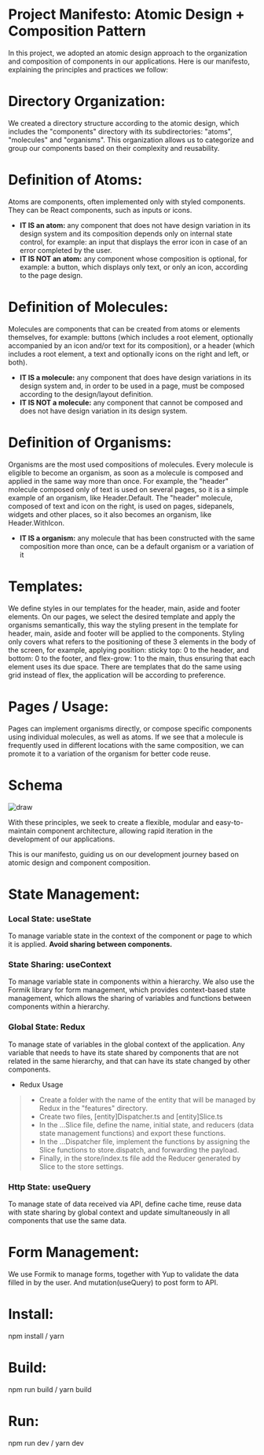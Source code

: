# Project Manifesto: Atomic Design + Composition Pattern

In this project, we adopted an atomic design approach to the organization and composition of components in our applications. Here is our manifesto, explaining the principles and practices we follow:

# Directory Organization: 
We created a directory structure according to the atomic design, which includes the "components" directory with its subdirectories: "atoms", "molecules" and "organisms".
This organization allows us to categorize and group our components based on their complexity and reusability.

# Definition of Atoms:
Atoms are components, often implemented only with styled components.
They can be React components, such as inputs or icons.
* **IT IS an atom:** any component that does not have design variation in its design system and its composition depends only on internal state control, for example: an input that displays the error icon in case of an error completed by the user.
* **IT IS NOT an atom:** any component whose composition is optional, for example: a button, which displays only text, or only an icon, according to the page design.

# Definition of Molecules:
Molecules are components that can be created from atoms or elements themselves, for example: buttons (which includes a root element, optionally accompanied by an icon and/or text for its composition), or a header (which includes a root element, a text and optionally icons on the right and left, or both).
* **IT IS a molecule:** any component that does have design variations in its design system and, in order to be used in a page, must be composed according to the design/layout definition.
* **IT IS NOT a molecule:** any component that cannot be composed and does not have design variation in its design system.


# Definition of Organisms:
Organisms are the most used compositions of molecules. Every molecule is eligible to become an organism, as soon as a molecule is composed and applied in the same way more than once. For example, the "header" molecule composed only of text is used on several pages, so it is a simple example of an organism, like Header.Default. The "header" molecule, composed of text and icon on the right, is used on pages, sidepanels, widgets and other places, so it also becomes an organism, like Header.WithIcon.
* **IT IS a organism:** any molecule that has been constructed with the same composition more than once, can be a default organism or a variation of it

# Templates:
We define styles in our templates for the header, main, aside and footer elements. On our pages, we select the desired template and apply the organisms semantically, this way the styling present in the template for header, main, aside and footer will be applied to the components. Styling only covers what refers to the positioning of these 3 elements in the body of the screen, for example, applying position: sticky top: 0 to the header, and bottom: 0 to the footer, and flex-grow: 1 to the main, thus ensuring that each element uses its due space. There are templates that do the same using grid instead of flex, the application will be according to preference.

# Pages / Usage:
Pages can implement organisms directly, or compose specific components using individual molecules, as well as atoms. If we see that a molecule is frequently used in different locations with the same composition, we can promote it to a variation of the organism for better code reuse.

# Schema 
![draw](https://github.com/fcms14/react-components/assets/116290726/0308afc3-5ab9-4e77-b75f-5bc58e7ff1df)

With these principles, we seek to create a flexible, modular and easy-to-maintain component architecture, allowing rapid iteration in the development of our applications.

This is our manifesto, guiding us on our development journey based on atomic design and component composition.


# State Management:
### Local State: useState 
To manage variable state in the context of the component or page to which it is applied. 
**Avoid sharing between components.**
### State Sharing: useContext
To manage variable state in components within a hierarchy.
We also use the Formik library for form management, which provides context-based state management, which allows the sharing of variables and functions between components within a hierarchy.
### Global State: Redux
To manage state of variables in the global context of the application. Any variable that needs to have its state shared by components that are not related in the same hierarchy, and that can have its state changed by other components.
* Redux Usage
> * Create a folder with the name of the entity that will be managed by Redux in the "features" directory.
> * Create two files, [entity]Dispatcher.ts and [entity]Slice.ts
> * In the ...Slice file, define the name, initial state, and reducers (data state management functions) and export these functions.
> * In the ...Dispatcher file, implement the functions by assigning the Slice functions to store.dispatch, and forwarding the payload.
> * Finally, in the store/index.ts file add the Reducer generated by Slice to the store settings.

### Http State: useQuery
To manage state of data received via API, define cache time, reuse data with state sharing by global context and update simultaneously in all components that use the same data.

# Form Management:
We use Formik to manage forms, together with Yup to validate the data filled in by the user. And mutation(useQuery) to post form to API.

# Install:
npm install / yarn

# Build:
npm run build / yarn build

# Run:
npm run dev / yarn dev
